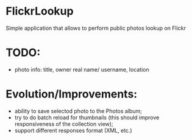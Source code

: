 # FlickrLookup
Simple application that allows to perform public photos lookup on Flickr


# TODO:
- photo info: title, owner real name/ username, location


# Evolution/Improvements:
- ability to save selectod photo to the Photos album;
- try to do batch reload for thumbnails (this should improve responsiveness of the collection view);
- support different responses format (XML, etc.)
